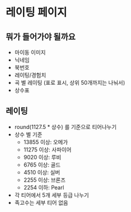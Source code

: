 # 레이팅 페이지

## 뭐가 들어가야 될까요
- 마이동 이미지
- 닉네임
- 북번호
- 레이팅/경험치
- 곡 별 레이팅 (표로 표시, 상위 50개까지는 나눠서)
- 상수표

## 레이팅

- round(1127.5 * 상수) 를 기준으로 티어나누기
- 상수 별 기준
    - 13855 이상: 오메가
    - 11275 이상: 사파이어
    - 9020 이상: 루비
    - 6765 이상: 골드
    - 4510 이상: 실버
    - 2255 이상: 브론즈
    - 2254 이하: Pearl
- 각 티어에서 5개 세부 등급 나누기
- 족고수는 세부 티어 없음